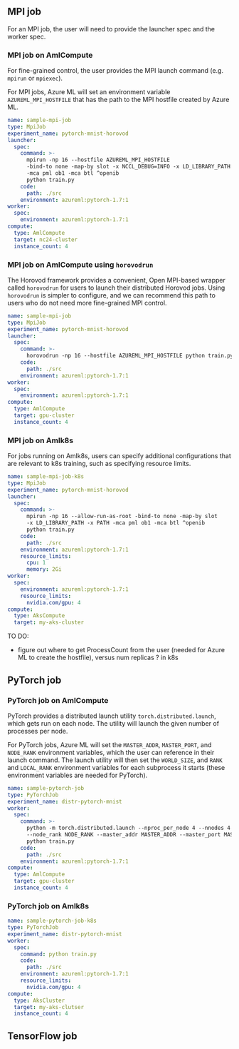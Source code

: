 ## MPI job

For an MPI job, the user will need to provide the launcher spec and the worker spec.


### MPI job on AmlCompute
For fine-grained control, the user provides the MPI launch command (e.g. `mpirun` or `mpiexec`).

For MPI jobs, Azure ML will set an environment variable `AZUREML_MPI_HOSTFILE` that has the path to the MPI hostfile created by Azure ML.

```yaml
name: sample-mpi-job
type: MpiJob
experiment_name: pytorch-mnist-horovod
launcher:
  spec:
    command: >-
      mpirun -np 16 --hostfile AZUREML_MPI_HOSTFILE
      -bind-to none -map-by slot -x NCCL_DEBUG=INFO -x LD_LIBRARY_PATH -x PATH
      -mca pml ob1 -mca btl ^openib
      python train.py
    code:
      path: ./src
    environment: azureml:pytorch-1.7:1
worker:
  spec:
    environment: azureml:pytorch-1.7:1
compute:
  type: AmlCompute
  target: nc24-cluster
  instance_count: 4
```

### MPI job on AmlCompute using `horovodrun`
The Horovod framework provides a convenient, Open MPI-based wrapper called `horovodrun` for users to launch their distributed Horovod jobs. Using `horovodrun` is simpler to configure, and we can recommend this path to users who do not need more fine-grained MPI control.

```yaml
name: sample-mpi-job
type: MpiJob
experiment_name: pytorch-mnist-horovod
launcher:
  spec:
    command: >-
      horovodrun -np 16 --hostfile AZUREML_MPI_HOSTFILE python train.py
    code:
      path: ./src
    environment: azureml:pytorch-1.7:1
worker:
  spec:
    environment: azureml:pytorch-1.7:1
compute:
  type: AmlCompute
  target: gpu-cluster
  instance_count: 4
```

### MPI job on Amlk8s
For jobs running on Amlk8s, users can specify additional configurations that are relevant to k8s training, such as specifying resource limits.

```yaml
name: sample-mpi-job-k8s
type: MpiJob
experiment_name: pytorch-mnist-horovod
launcher:
  spec:
    command: >-
      mpirun -np 16 --allow-run-as-root -bind-to none -map-by slot
      -x LD_LIBRARY_PATH -x PATH -mca pml ob1 -mca btl ^openib
      python train.py
    code:
      path: ./src
    environment: azureml:pytorch-1.7:1
    resource_limits:
      cpu: 1
      memory: 2Gi
worker:
  spec:
    environment: azureml:pytorch-1.7:1
    resource_limits:
      nvidia.com/gpu: 4
compute:
  type: AksCompute
  target: my-aks-cluster
```

TO DO:
- figure out where to get ProcessCount from the user (needed for Azure ML to create the hostfile), versus num replicas ? in k8s

## PyTorch job

### PyTorch job on AmlCompute

PyTorch provides a distributed launch utility `torch.distributed.launch`, which gets run on each node. The utility will launch the given number of processes per node.

For PyTorch jobs, Azure ML will set the `MASTER_ADDR`, `MASTER_PORT`, and `NODE_RANK` environment variables, which the user can reference in their launch command. The launch utility will then set the `WORLD_SIZE`, and `RANK` and `LOCAL_RANK` environment variables for each subprocess it starts (these environment variables are needed for PyTorch).

```yaml
name: sample-pytorch-job
type: PyTorchJob
experiment_name: distr-pytorch-mnist
worker:
  spec:
    command: >-
      python -m torch.distributed.launch --nproc_per_node 4 --nnodes 4
      --node_rank NODE_RANK --master_addr MASTER_ADDR --master_port MASTER_PORT --use_env
      python train.py
    code:
      path: ./src
    environment: azureml:pytorch-1.7:1
compute:
  type: AmlCompute
  target: gpu-cluster
  instance_count: 4
```

### PyTorch job on Amlk8s

```yaml
name: sample-pytorch-job-k8s
type: PyTorchJob
experiment_name: distr-pytorch-mnist
worker:
  spec:
    command: python train.py
    code:
      path: ./src
    environment: azureml:pytorch-1.7:1
    resource_limits:
      nvidia.com/gpu: 4
compute:
  type: AksCluster
  target: my-aks-clutser
  instance_count: 4
```
## TensorFlow job
